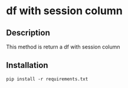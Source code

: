 # df with session column

## Description
This method is return a df with session column

## Installation
```
pip install -r requirements.txt
```
